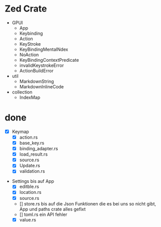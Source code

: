 # Zed Crate
- GPUI
  - App
  - Keybinding
  - Action
  - KeyStroke
  - KeyBindingMentaINdex
  - NoAction
  - KeyBindingContextPredicate
  - invalidKeystrokeError
  - ActionBuildError
- util
  - MarkdownString
  - MarkdownInlineCode
- collection
  - IndexMap


# done
- [x] Keymap
  - [x] action.rs
  - [x] base_key.rs
  - [x] binding_adapter.rs
  - [x] load_result.rs
  - [x] source.rs
  - [x] Update.rs
  - [x] validation.rs
- Settings bis auf App
  - [x] editble.rs
  - [x] location.rs
  - [x] source.rs
  - [] store.rs bis auf die Json Funktionen die es bei uns so nicht gibt, App und paths crate alles gefixt
  - [] toml.rs ein API fehler
  - [x] value.rs
